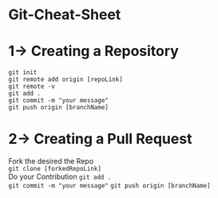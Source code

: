 # Git-Cheat-Sheet
# 1-> Creating a Repository
`git init  `   
`git remote add origin [repoLink]   `   
`git remote -v  `   
`git add .   `  
`git commit -m "your message"  `   
`git push origin [branchName]  `  
 # 2-> Creating a Pull Request
 Fork the desired the Repo  
`git clone [forkedRepoLink]`  
Do your Contribution
`git add .`  
`git commit -m "your message"`
`git push origin [branchName]`    
 
